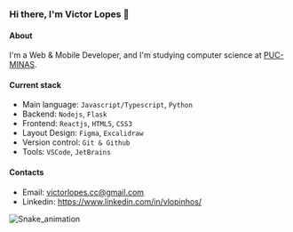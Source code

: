 ### Hi there, I'm Victor Lopes 👋

#### About
I'm a Web & Mobile Developer, and I'm studying computer science at [PUC-MINAS](https://www.pucminas.br/destaques/Paginas/default.aspx).

#### Current stack
- Main language: `Javascript/Typescript`, `Python`
- Backend: `Nodejs`, `Flask`
- Frontend: `Reactjs`, `HTML5`, `CSS3`
- Layout Design: `Figma`, `Excalidraw`
- Version control: `Git & Github`
- Tools: `VSCode`, `JetBrains`

#### Contacts
- Email: victorlopes.cc@gmail.com
- Linkedin: https://www.linkedin.com/in/vlopinhos/

![Snake_animation](https://github.com/victorlopescc/victorlopescc/blob/output/github-contribution-grid-snake-dark.svg)
